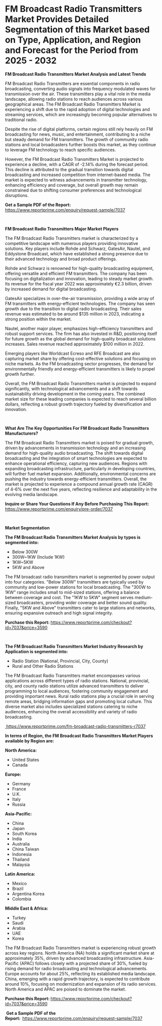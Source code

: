 <p><h1>FM Broadcast Radio Transmitters Market Provides Detailed Segmentation of this Market based on Type, Application, and Region and Forecast for the Period from 2025 - 2032</h1></p><p><strong>FM Broadcast Radio Transmitters Market Analysis and Latest Trends</strong></p>
<p><p>FM Broadcast Radio Transmitters are essential components in radio broadcasting, converting audio signals into frequency modulated waves for transmission over the air. These transmitters play a vital role in the media landscape, allowing radio stations to reach audiences across various geographical areas. The FM Broadcast Radio Transmitters Market is experiencing a shift due to the rapid adoption of digital technologies and streaming services, which are increasingly becoming popular alternatives to traditional radio.</p><p>Despite the rise of digital platforms, certain regions still rely heavily on FM broadcasting for news, music, and entertainment, contributing to a niche but steady demand for FM transmitters. The growth of community radio stations and local broadcasters further boosts this market, as they continue to leverage FM technology to reach specific audiences.</p><p>However, the FM Broadcast Radio Transmitters Market is projected to experience a decline, with a CAGR of -2.14% during the forecast period. This decline is attributed to the gradual transition towards digital broadcasting and increased competition from internet-based media. The market is expected to witness advancements in transmitter technology, enhancing efficiency and coverage, but overall growth may remain constrained due to shifting consumer preferences and technological disruptions.</p></p>
<p><strong>Get a Sample PDF of the Report:&nbsp;</strong> <a href="https://www.reportprime.com/enquiry/request-sample/7037?utm_campaign=4427&utm_medium=2&utm_source=Github&utm_content=ia&utm_term=17052025&utm_id=fm-broadcast-radio-transmitters">https://www.reportprime.com/enquiry/request-sample/7037</a></p>
<p>&nbsp;</p>
<p><strong>FM Broadcast Radio Transmitters Major Market Players</strong></p>
<p><p>The FM Broadcast Radio Transmitters market is characterized by a competitive landscape with numerous players providing innovative solutions. Key players include Rohde and Schwarz, GatesAir, Nautel, and Eddystone Broadcast, which have established a strong presence due to their advanced technology and broad product offerings.</p><p>Rohde and Schwarz is renowned for high-quality broadcasting equipment, offering versatile and efficient FM transmitters. The company has been focusing on digitalization and innovation, leading to steady market growth. Its revenue for the fiscal year 2022 was approximately €2.3 billion, driven by increased demand for digital broadcasting.</p><p>GatesAir specializes in over-the-air transmission, providing a wide array of FM transmitters with energy-efficient technologies. The company has seen growth due to the transition to digital radio broadcasting. Their sales revenue was estimated to be around $135 million in 2023, indicating a strong position within the market.</p><p>Nautel, another major player, emphasizes high-efficiency transmitters and robust support services. The firm has also invested in R&D, positioning itself for future growth as the global demand for high-quality broadcast solutions increases. Sales revenue reached approximately $100 million in 2022.</p><p>Emerging players like Worldcast Ecreso and RFE Broadcast are also capturing market share by offering cost-effective solutions and focusing on niche markets. As the FM broadcasting sector progresses, the demand for environmentally friendly and energy-efficient transmitters is likely to propel growth further.</p><p>Overall, the FM Broadcast Radio Transmitters market is projected to expand significantly, with technological advancements and a shift towards sustainability driving development in the coming years. The combined market size for these leading companies is expected to reach several billion dollars, reflecting a robust growth trajectory fueled by diversification and innovation.</p></p>
<p>&nbsp;</p>
<p><strong>What Are The Key Opportunities For FM Broadcast Radio Transmitters Manufacturers?</strong></p>
<p><p>The FM Broadcast Radio Transmitters market is poised for gradual growth, driven by advancements in transmission technology and an increasing demand for high-quality audio broadcasting. The shift towards digital broadcasting and the integration of smart technologies are expected to enhance operational efficiency, capturing new audiences. Regions with expanding broadcasting infrastructure, particularly in developing countries, will further fuel market expansion. Additionally, environmental concerns are pushing the industry towards energy-efficient transmitters. Overall, the market is projected to experience a compound annual growth rate (CAGR) of 4-6% over the next five years, reflecting resilience and adaptability in the evolving media landscape.</p></p>
<p><strong>Inquire or Share Your Questions If Any Before Purchasing This Report:</strong> <a href="https://www.reportprime.com/enquiry/pre-order/7037?utm_campaign=4427&utm_medium=2&utm_source=Github&utm_content=ia&utm_term=17052025&utm_id=fm-broadcast-radio-transmitters">https://www.reportprime.com/enquiry/pre-order/7037</a></p>
<p>&nbsp;</p>
<p><strong>Market Segmentation</strong></p>
<p><strong>The FM Broadcast Radio Transmitters Market Analysis by types is segmented into:</strong></p>
<p><ul><li>Below 300W</li><li>300W~1KW (Include 1KW)</li><li>1KW~5KW</li><li>5KW and Above</li></ul></p>
<p><p>The FM broadcast radio transmitters market is segmented by power output into four categories. "Below 300W" transmitters are typically used by community and low-power stations for local broadcasting. The "300W to 1KW" range includes small to mid-sized stations, offering a balance between coverage and cost. The "1KW to 5KW" segment serves medium-sized broadcasters, providing wider coverage and better sound quality. Finally, "5KW and Above" transmitters cater to large stations and networks, ensuring expansive outreach and high signal integrity.</p></p>
<p><strong>Purchase this Report:&nbsp;</strong><a href="https://www.reportprime.com/checkout?id=7037&price=3590&utm_campaign=4427&utm_medium=2&utm_source=Github&utm_content=ia&utm_term=17052025&utm_id=fm-broadcast-radio-transmitters">https://www.reportprime.com/checkout?id=7037&price=3590</a></p>
<p>&nbsp;</p>
<p><strong>The FM Broadcast Radio Transmitters Market Industry Research by Application is segmented into:</strong></p>
<p><ul><li>Radio Station (National, Provincial, City, County)</li><li>Rural and Other Radio Stations</li></ul></p>
<p><p>The FM Broadcast Radio Transmitters market encompasses various applications across different types of radio stations. National, provincial, city, and county radio stations utilize advanced transmitters to deliver programming to local audiences, fostering community engagement and providing important news. Rural radio stations play a crucial role in serving remote areas, bridging information gaps and promoting local culture. This diverse market also includes specialized stations catering to niche audiences, enhancing the overall accessibility and variety of radio broadcasting.</p></p>
<p><a href="https://www.reportprime.com/fm-broadcast-radio-transmitters-r7037?utm_campaign=4427&utm_medium=2&utm_source=Github&utm_content=ia&utm_term=17052025&utm_id=fm-broadcast-radio-transmitters">&nbsp;https://www.reportprime.com/fm-broadcast-radio-transmitters-r7037</a></p>
<p><strong>In terms of Region, the FM Broadcast Radio Transmitters Market Players available by Region are:</strong></p>
<p>
    <p> <strong> North America: </strong>
        <ul>
            <li>United States</li>
            <li>Canada</li>
        </ul>
        </p> 
    <p> <strong> Europe: </strong>
        <ul>
            <li>Germany</li>
            <li>France</li>
            <li>U.K.</li>
            <li>Italy</li>
            <li>Russia</li>
        </ul>
        </p> 
    <p> <strong> Asia-Pacific: </strong>
        <ul>
            <li>China</li>
            <li>Japan</li>
            <li>South Korea</li>
            <li>India</li>
            <li>Australia</li>
            <li>China Taiwan</li>
            <li>Indonesia</li>
            <li>Thailand</li>
            <li>Malaysia</li>
        </ul>
        </p> 
    <p> <strong> Latin America: </strong>
        <ul>
            <li>Mexico</li>
            <li>Brazil</li>
            <li>Argentina Korea</li>
            <li>Colombia</li>
        </ul>
        </p> 
    <p> <strong> Middle East & Africa: </strong>
        <ul>
            <li>Turkey</li>
            <li>Saudi</li>
            <li>Arabia</li>
            <li>UAE</li>
            <li>Korea</li>
        </ul>
    </p>
    </p>
<p><p>The FM Broadcast Radio Transmitters market is experiencing robust growth across key regions. North America (NA) holds a significant market share at approximately 35%, driven by advanced broadcasting infrastructure. Asia-Pacific (APAC) follows closely with a projected share of 30%, fueled by rising demand for radio broadcasting and technological advancements. Europe accounts for about 25%, reflecting its established media landscape. China, emerging with a rapid growth trajectory, is expected to contribute around 10%, focusing on modernization and expansion of its radio services. North America and APAC are poised to dominate the market.</p></p>
<p><strong>Purchase this Report: </strong><a href="https://www.reportprime.com/checkout?id=7037&price=3590&utm_campaign=4427&utm_medium=2&utm_source=Github&utm_content=ia&utm_term=17052025&utm_id=fm-broadcast-radio-transmitters">https://www.reportprime.com/checkout?id=7037&price=3590</a></p>
<p>&nbsp;<strong>Get a Sample PDF of the Report:&nbsp;&nbsp;</strong><a href="https://www.reportprime.com/enquiry/request-sample/7037?utm_campaign=4427&utm_medium=2&utm_source=Github&utm_content=ia&utm_term=17052025&utm_id=fm-broadcast-radio-transmitters">https://www.reportprime.com/enquiry/request-sample/7037</a></p>
<p><strong></strong></p>
<p><p></p><p></p><p></p></p>